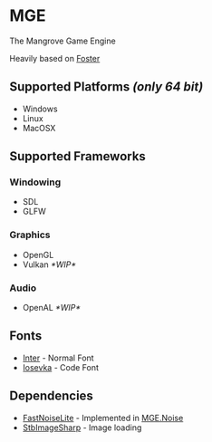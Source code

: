 # MGE

The Mangrove Game Engine

Heavily based on [Foster](https://github.com/NoelFB/Foster)

## Supported Platforms _(only 64 bit)_

- Windows
- Linux
- MacOSX

## Supported Frameworks

### Windowing

- SDL
- GLFW

### Graphics

- OpenGL
- Vulkan _\*WIP\*_

### Audio

- OpenAL _\*WIP\*_

## Fonts

- [Inter](https://github.com/rsms/inter) - Normal Font
- [Iosevka](https://github.com/be5invis/Iosevka) - Code Font

## Dependencies

- [FastNoiseLite](https://github.com/Auburn/FastNoiseLite) - Implemented in [MGE.Noise](MGE/Common/Noise.cs)
- [StbImageSharp](https://github.com/StbSharp/StbImageSharp) - Image loading
